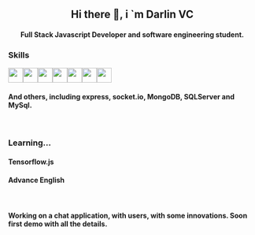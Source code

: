 <h2 align="center">Hi there 👋, i `m Darlin VC</h2>
<h4 align="center">Full Stack Javascript Developer and software engineering student.</h4>

<h3>Skills</h3>
<div style="display:flex; flex-direction: row;">
 <img src="https://cdn-icons-png.flaticon.com/512/1051/1051277.png" width="30" heigth="30">
 <img src="https://cdn-icons-png.flaticon.com/512/919/919826.png" width="30" heigth="30">
 <img src="https://upload.wikimedia.org/wikipedia/commons/thumb/c/cf/Angular_full_color_logo.svg/1200px-Angular_full_color_logo.svg.png" width="30" heigth="30">
 <img src="https://cdn-icons-png.flaticon.com/512/5968/5968292.png" width="30" heigth="30">
 <img src="https://cdn-icons-png.flaticon.com/512/5968/5968381.png" width="30" heigth="30">
 <img src="https://cdn-icons-png.flaticon.com/512/4494/4494748.png" width="30" heigth="30">
 <img src="https://cdn-icons-png.flaticon.com/512/919/919825.png" width="30" heigth="30">
</div>

<h4>And others, including express, socket.io, MongoDB, SQLServer and MySql.</h4>
<br>
<h3>Learning...</h3>
<h4>Tensorflow.js</h4>
<h4>Advance English</h4>
<br>
<h4 >Working on a chat application, with users, with some innovations. Soon first demo with all the details.</h4>
